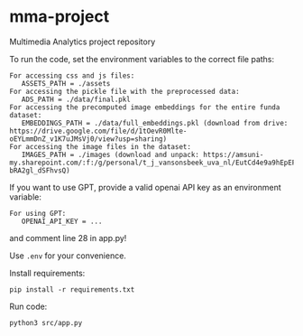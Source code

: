 # mma-project
Multimedia Analytics project repository

To run the code, set the environment variables to the correct file paths:
```
For accessing css and js files:
   ASSETS_PATH = ./assets
For accessing the pickle file with the preprocessed data:
   ADS_PATH = ./data/final.pkl
For accessing the precomputed image embeddings for the entire funda dataset:
   EMBEDDINGS_PATH = ./data/full_embeddings.pkl (download from drive: https://drive.google.com/file/d/1tOevR0Mlte-oEYLmmDnZ_v1K7uJMsVj0/view?usp=sharing)
For accessing the image files in the dataset:
   IMAGES_PATH = ./images (download and unpack: https://amsuni-my.sharepoint.com/:f:/g/personal/t_j_vansonsbeek_uva_nl/EutCd4e9a9hEpEFZUzU7tiAB1be1dou-bRA2gl_dSFhvsQ)
```

If you want to use GPT, provide a valid openai API key as an environment variable:
```
For using GPT:
   OPENAI_API_KEY = ...
```
and comment line 28 in app.py!

Use `.env` for your convenience.

Install requirements:
```
pip install -r requirements.txt
```

Run code:
```
python3 src/app.py
```

